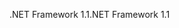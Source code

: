 <span data-ttu-id="5485c-101">.NET Framework 1.1</span><span class="sxs-lookup"><span data-stu-id="5485c-101">.NET Framework 1.1</span></span>